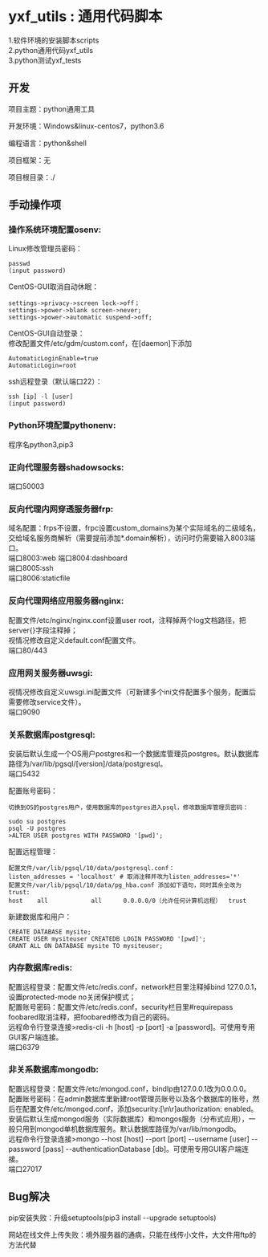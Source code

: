 yxf_utils : 通用代码脚本
=========================================================

1.软件环境的安装脚本scripts  
2.python通用代码yxf_utils  
3.python测试yxf_tests  

## 开发

项目主题：python通用工具

开发环境：Windows&linux-centos7，python3.6

编程语言：python&shell

项目框架：无

项目根目录：./

## 手动操作项

### 操作系统环境配置osenv:
Linux修改管理员密码：  
	
	passwd
	(input password)

CentOS-GUI取消自动休眠：  

	settings->privacy->screen lock->off；
	settings->power->blank screen->never;
	settings->power->automatic suspend->off;  

CentOS-GUI自动登录：  
修改配置文件/etc/gdm/custom.conf，在[daemon]下添加  

	AutomaticLoginEnable=true
	AutomaticLogin=root

ssh远程登录（默认端口22）：  

	ssh [ip] -l [user]
	(input password)

### Python环境配置pythonenv:
程序名python3,pip3  

### 正向代理服务器shadowsocks: 
端口50003  

### 反向代理内网穿透服务器frp:
域名配置：frps不设置，frpc设置custom_domains为某个实际域名的二级域名，交给域名服务商解析（需要提前添加*.domain解析），访问时仍需要输入8003端口。  
端口8003:web
端口8004:dashboard  
端口8005:ssh  
端口8006:staticfile   

### 反向代理网络应用服务器nginx:
配置文件/etc/nginx/nginx.conf设置user root，注释掉两个log文档路径，把server{}字段注释掉；  
视情况修改自定义default.conf配置文件。  
端口80/443  

### 应用网关服务器uwsgi:
视情况修改自定义uwsgi.ini配置文件（可新建多个ini文件配置多个服务，配置后需要修改service文件）。  
端口9090  

### 关系数据库postgresql:
安装后默认生成一个OS用户postgres和一个数据库管理员postgres。默认数据库路径为/var/lib/pgsql/[version]/data/postgresql。  
端口5432  

配置账号密码：  

	切换到OS的postgres用户，使用数据库的postgres进入psql，修改数据库管理员密码：   
 
	sudo su postgres
	psql -U postgres  
	>ALTER USER postgres WITH PASSWORD '[pwd]';  

配置远程管理：  

	配置文件/var/lib/pgsql/10/data/postgresql.conf：   
	listen_addresses = 'localhost' # 取消注释并改为listen_addresses='*'   
	配置文件/var/lib/pgsql/10/data/pg_hba.conf 添加如下语句，同时其余全改为trust:  
	host    all            all      0.0.0.0/0（允许任何计算机远程）  trust  

新建数据库和用户：  

	CREATE DATABASE mysite;  
	CREATE USER mysiteuser CREATEDB LOGIN PASSWORD '[pwd]';  
	GRANT ALL ON DATABASE mysite TO mysiteuser;  

### 内存数据库redis:	
配置远程登录：配置文件/etc/redis.conf，network栏目里注释掉bind 127.0.0.1，设置protected-mode no关闭保护模式；  
配置账号密码：配置文件/etc/redis.conf，security栏目里#requirepass foobared取消注释，把foobared修改为自己的密码。  
远程命令行登录连接>redis-cli -h [host] -p [port] -a [password]。可使用专用GUI客户端连接。  
端口6379  

### 非关系数据库mongodb:
配置远程登录：配置文件/etc/mongod.conf，bindIp由127.0.0.1改为0.0.0.0。  
配置账号密码：在admin数据库里新建root管理员账号以及各个数据库的账号，然后在配置文件/etc/mongod.conf，添加security:[\n\r]authorization: enabled。  
安装后默认生成mongod服务（实际数据库）和mongos服务（分布式应用），一般只用到mongod单机数据库服务。默认数据库路径为/var/lib/mongodb。  
远程命令行登录连接>mongo --host [host] --port [port] --username [user] --password [pass] --authenticationDatabase [db]。可使用专用GUI客户端连接。  
端口27017  

## Bug解决  

pip安装失败：升级setuptools(pip3 install --upgrade setuptools)  

网站在线文件上传失败：境外服务器的通病，只能在线传小文件，大文件用ftp的方法代替  
